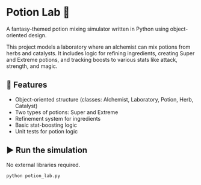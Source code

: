 # Potion Lab 🧪

A fantasy-themed potion mixing simulator written in Python using object-oriented design.

This project models a laboratory where an alchemist can mix potions from herbs and catalysts. It includes logic for refining ingredients, creating Super and Extreme potions, and tracking boosts to various stats like attack, strength, and magic.

## 🧠 Features

- Object-oriented structure (classes: Alchemist, Laboratory, Potion, Herb, Catalyst)
- Two types of potions: Super and Extreme
- Refinement system for ingredients
- Basic stat-boosting logic
- Unit tests for potion logic

## ▶️ Run the simulation

No external libraries required.

```bash
python potion_lab.py
